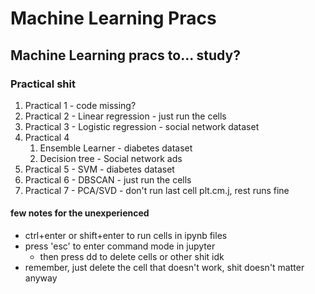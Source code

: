 # Machine Learning Pracs
## Machine Learning pracs to... study?

### Practical shit
1. Practical 1 - code missing?
2. Practical 2 - Linear regression - just run the cells
3. Practical 3 - Logistic regression - social network dataset
4. Practical 4 
    1. Ensemble Learner - diabetes dataset
    2. Decision tree - Social network ads
5. Practical 5 - SVM - diabetes dataset
6. Practical 6 - DBSCAN - just run the cells
7. Practical 7 - PCA/SVD - don't run last cell plt.cm.j, rest runs fine

#### few notes for the unexperienced 
- ctrl+enter or shift+enter to run cells in ipynb files
- press 'esc' to enter command mode in jupyter 
    - then press dd to delete cells or other shit idk
- remember, just delete the cell that doesn't work, shit doesn't matter anyway
